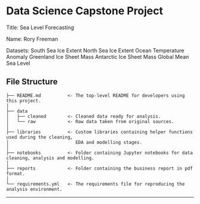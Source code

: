 Data Science Capstone Project
==============================

Title: Sea Level Forecasting

Name: Rory Freeman

Datasets:
    South Sea Ice Extent
    North Sea Ice Extent
    Ocean Temperature Anomaly
    Greenland Ice Sheet Mass
    Antarctic Ice Sheet Mass
    Global Mean Sea Level

File Structure
------------

    ├── README.md          <- The top-level README for developers using this project.
    │
    ├── data
    │   ├── cleaned        <- Cleaned data ready for analysis.
    │   └── raw            <- Raw data taken from original sources.
    │
    ├── libraries          <- Custom libraries containing helper functions used during the cleaning,
    │                         EDA and modelling stages.
    │
    ├── notebooks          <- Folder containing Jupyter notebooks for data cleaning, analysis and modelling.
    │
    ├── reports            <- Folder containing the business report in pdf format.
    │
    └── requirements.yml   <- The requirements file for reproducing the analysis environment.

--------